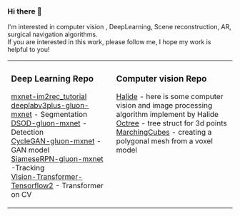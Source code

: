 ### Hi there 👋 ###
I'm interested in computer vision , DeepLearning, Scene reconstruction, AR, surgical navigation  algorithms.  
If you are interested in this work, please follow me, I hope my work is helpful to you!  




<table><tr><td valign="center" width="25%">
  
<!--
- ![Leo's github stats](https://github-readme-stats.vercel.app/api?username=leocvml&include_all_commits=true)
-->


 


### Deep Learning Repo  ###  
<!-- tils starts -->
[mxnet-im2rec_tutorial](https://github.com/leocvml/mxnet-im2rec_tutorial)
<br>[deeplabv3plus-gluon-mxnet](https://github.com/leocvml/deeplabv3plus-gluon-mxnet) - Segmentation
<br>[DSOD-gluon-mxnet](https://github.com/leocvml/DSOD-gluon-mxnet) - Detection
<br>[CycleGAN-gluon-mxnet](https://github.com/leocvml/CycleGAN-gluon-mxnet) - GAN model
<br>[SiameseRPN-gluon-mxnet](https://github.com/leocvml/SiameseRPN-gluon-mxnet) -Tracking
<br>[Vision-Transformer-Tensorflow2](https://github.com/leocvml/Vision-Transformer-TF2) - Transformer on CV
<!-- blog ends -->
 </td></td><td valign="top" width="30%"> 

### Computer vision Repo ### 
 
<!-- tils starts -->
[Halide](https://github.com/leocvml/Halide-computer-vision-and-image-processing)
    - here is some computer vision and image processing algorithm implement by Halide  
[Octree](https://github.com/leocvml/Octree) 
    - tree struct for 3d points  
[MarchingCubes](https://github.com/leocvml/MarchingCube)
    - creating a polygonal mesh from a voxel model
    
 
<!--   </td></tr></td></td><td valign="top" width="30%"> -->


<!--[Leo's github stats](https://github-readme-stats.vercel.app/api?username=leocvml&include_all_commits=true)-->
 
 

